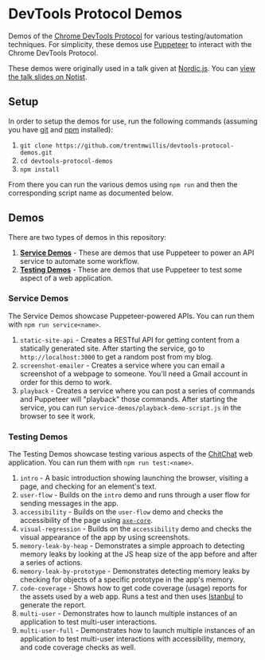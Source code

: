 # DevTools Protocol Demos

Demos of the [Chrome DevTools Protocol](https://chromedevtools.github.io/devtools-protocol/) for various testing/automation techniques. For simplicity, these demos use [Puppeteer](https://github.com/GoogleChrome/puppeteer) to interact with the Chrome DevTools Protocol.

These demos were originally used in a talk given at [Nordic.js](http://nordicjs.com/). You can [view the talk slides on Notist](https://noti.st/trentmwillis/wls5J4/powerful-automation-with-the-chrome-devtools-protocol).

## Setup

In order to setup the demos for use, run the following commands (assuming you have [git](https://git-scm.com/) and [npm](https://www.npmjs.com/get-npm) installed):

1. `git clone https://github.com/trentmwillis/devtools-protocol-demos.git`
2. `cd devtools-protocol-demos`
3. `npm install`

From there you can run the various demos using `npm run` and then the corresponding script name as documented below.

## Demos

There are two types of demos in this repository:

1. **[Service Demos](./service-demos)** - These are demos that use Puppeteer to power an API service to automate some workflow.
2. **[Testing Demos](./testing-demos)** - These are demos that use Puppeteer to test some aspect of a web application.

### Service Demos

The Service Demos showcase Puppeteer-powered APIs. You can run them with `npm run service<name>`.

1. `static-site-api` - Creates a RESTful API for getting content from a statically generated site. After starting the service, go to `http://localhost:3000` to get a random post from my blog.
2. `screenshot-emailer` - Creates a service where you can email a screenshot of a webpage to someone. You'll need a Gmail account in order for this demo to work.
3. `playback` - Creates a service where you can post a series of commands and Puppeteer will "playback" those commands. After starting the service, you can run `service-demos/playback-demo-script.js` in the browser to see it work.

### Testing Demos

The Testing Demos showcase testing various aspects of the [ChitChat](https://chitchat.glitch.me/) web application. You can run them with `npm run test:<name>`.

1. `intro` - A basic introduction showing launching the browser, visiting a page, and checking for an element's text.
2. `user-flow` - Builds on the `intro` demo and runs through a user flow for sending messages in the app.
3. `accessibility` - Builds on the `user-flow` demo and checks the accessibility of the page using [`axe-core`](https://www.deque.com/axe/).
4. `visual-regression` - Builds on the `accessibility` demo and checks the visual appearance of the app by using screenshots.
5. `memory-leak-by-heap` - Demonstrates a simple approach to detecting memory leaks by looking at the JS heap size of the app before and after a series of actions.
6. `memory-leak-by-prototype` - Demonstrates detecting memory leaks by checking for objects of a specific prototype in the app's memory.
7. `code-coverage` - Shows how to get code coverage (usage) reports for the assets used by a web app. Runs a test and then uses [Istanbul](https://github.com/istanbuljs/nyc) to generate the report.
8. `multi-user` - Demonstrates how to launch multiple instances of an application to test multi-user interactions.
9. `multi-user-full` - Demonstrates how to launch multiple instances of an application to test multi-user interactions with accessibility, memory, and code coverage checks as well.
